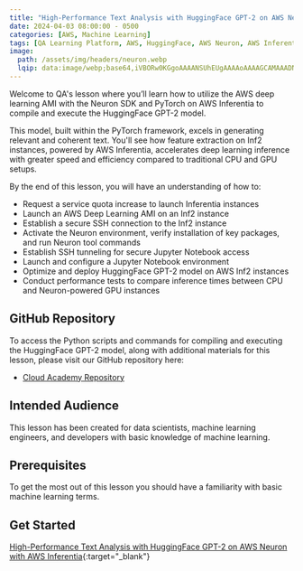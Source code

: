 ```yaml
---
title: "High-Performance Text Analysis with HuggingFace GPT-2 on AWS Neuron with AWS Inferentia"
date: 2024-04-03 08:00:00 - 0500
categories: [AWS, Machine Learning]
tags: [QA Learning Platform, AWS, HuggingFace, AWS Neuron, AWS Inferentia, PyTorch, Deep Learning, Jupyter Notebook, Deep Learning AMI]
image: 
  path: /assets/img/headers/neuron.webp
  lqip: data:image/webp;base64,iVBORw0KGgoAAAANSUhEUgAAAAoAAAAGCAMAAADNLv/0AAAAtFBMVEUQIEAQI08XKVAXKlEWLEoVLFAVLFIVLFMPJlENI0IRKTMNLEAILj4IKz4MLDQVMUMVMUYWMUUXM0caNDgoPj8tSUglREQlRkYnQEIwLSouLCgqKCQnJCElJiaqrK3f5ujW29/0+vyztLYwLzE3ODozMzYsLC8jJCa4uLP49/Dk4Nv///u6ubMiIhwvLignJyEkJB0fHxlVV3pwc55kaJF4eaRWWIIEBTIMDjsLDTkLDToKDDbGR/XUAAAASElEQVQIHQXBgwHAAAwAsM62bdv6/68lAAiK4QRJ0QywHC+IkqyoGuiGadmO6/kBhFGcpFlelBXUTdv1wzjNC6zbfpzX/bzfD5dLButtq3LQAAAAAElFTkSuQmCC
---
```


Welcome to QA's lesson where you’ll learn how to utilize the AWS deep learning AMI with the Neuron SDK and PyTorch on AWS Inferentia to compile and execute the HuggingFace GPT-2 model. 

This model, built within the PyTorch framework, excels in generating relevant and coherent text.  You'll see how feature extraction on Inf2 instances, powered by AWS Inferentia, accelerates deep learning inference with greater speed and efficiency compared to traditional CPU and GPU setups.

By the end of this lesson, you will have an understanding of how to:
- Request a service quota increase to launch Inferentia instances
- Launch an AWS Deep Learning AMI on an Inf2 instance
- Establish a secure SSH connection to the Inf2 instance
- Activate the Neuron environment, verify installation of key packages, and run Neuron tool commands
- Establish SSH tunneling for secure Jupyter Notebook access
- Launch and configure a Jupyter Notebook environment
- Optimize and deploy HuggingFace GPT-2 model on AWS Inf2 instances
- Conduct performance tests to compare inference times between CPU and Neuron-powered GPU instances

## GitHub Repository
To access the Python scripts and commands for compiling and executing the HuggingFace GPT-2 model, along with additional materials for this lesson, please visit our GitHub repository here:
- <a href="https://github.com/cloudacademy/high-performance-text-analysis-with-huggingface-gpt-2-on-aws-neuron-with-aws-inferentia/tree/main" target="_blank">Cloud Academy Repository</a>

## Intended Audience
This lesson has been created for data scientists, machine learning engineers, and developers with basic knowledge of machine learning.

## Prerequisites
To get the most out of this lesson you should have a familiarity with basic machine learning terms.

## Get Started
[High-Performance Text Analysis with HuggingFace GPT-2 on AWS Neuron with AWS Inferentia](https://cloudacademy.com/course/high-performance-text-analysis-huggingface-gpt-2-aws-neuron-aws-inferentia-5935/){:target="_blank"}